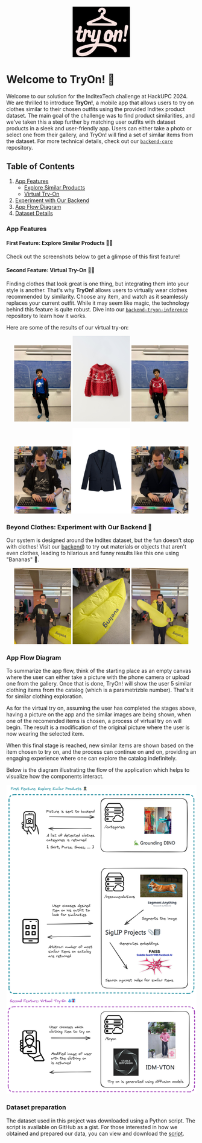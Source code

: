 <p align="center">
  <img src="images/logo-inverted.png" alt="TryOn! Logo" width="30%"/> 
</p>

# Welcome to TryOn! 🚀

Welcome to our solution for the InditexTech challenge at HackUPC 2024. We are thrilled to introduce **TryOn!**, a mobile app that allows users to try on clothes similar to their chosen outfits using the provided Inditex product dataset. The main goal of the challenge was to find product similarities, and we've taken this a step further by matching user outfits with dataset products in a sleek and user-friendly app. Users can either take a photo or select one from their gallery, and TryOn! will find a set of similar items from the dataset. For more technical details, check out our [`backend-core`](https://github.com/HACKUPC-Try-on/backend) repository.

## Table of Contents
1. [App Features](#app-features)
   - [Explore Similar Products](#first-feature-explore-similar-products-🕵️‍♂️)
   - [Virtual Try-On](#second-feature-virtual-try-on-👗👔)
2. [Experiment with Our Backend](#beyond-clothes-experiment-with-our-backend-🧪)
3. [App Flow Diagram](#app-flow-diagram)
4. [Dataset Details](#dataset-details)

### App Features

#### First Feature: Explore Similar Products 🕵️‍♂️

Check out the screenshots below to get a glimpse of this first feature!

#### Second Feature: Virtual Try-On 👗👔

Finding clothes that look great is one thing, but integrating them into your style is another. That's why **TryOn!** allows users to virtually wear clothes recommended by similarity. Choose any item, and watch as it seamlessly replaces your current outfit. While it may seem like magic, the technology behind this feature is quite robust. Dive into our [`backend-tryon-inference`](https://github.com/HACKUPC-Try-on/backend-tryon-inference) repository to learn how it works.

Here are some of the results of our virtual try-on:

<p align="center">
  <img src="images/tryon-1/model.jpg" alt="Feature 1 Image 1" width="30%"/>
  <img src="images/tryon-1/cloth.jpg" alt="Feature 1 Image 2" width="30%"/>
  <img src="images/tryon-1/result.jpg" alt="Feature 1 Image 3" width="30%"/>
</p>
<p align="center">
  <img src="images/tryon-2/model.png" alt="Feature 1 Image 4" width="30%"/>
  <img src="images/tryon-2/cloth.jpg" alt="Feature 1 Image 5" width="30%"/>
  <img src="images/tryon-2/result.jpg" alt="Feature 1 Image 6" width="30%"/>
</p>

### Beyond Clothes: Experiment with Our Backend 🧪

Our system is designed around the Inditex dataset, but the fun doesn't stop with clothes! Visit our [backend](http://79.116.40.166:32490/docs#/default/create_tryon_try_on__post)) to try out materials or objects that aren't even clothes, leading to hilarious and funny results like this one using "Bananas" 🍌.

<p align="center">
  <img src="images/tryon-3/model.jpeg" alt="Feature 2 Image 1" width="30%"/>
  <img src="images/tryon-3/cloth.jpeg" alt="Feature 2 Image 2" width="30%"/>
  <img src="images/tryon-3/result.jpg" alt="Feature 2 Image 3" width="30%"/>
</p>

### App Flow Diagram

To summarize the app flow, think of the starting place as an empty canvas where the user can either take a picture with the phone camera or upload one from the gallery. Once that is done, TryOn! will show the user 5 similar clothing items from the catalog (which is a parametrizble number). That's it for similar clothing exploration.

As for the virtual try on, assuming the user has completed the stages above, having a picture on the app and the similar images are being shown, when one of the recomended items is chosen, a process of virtual try on will begin. The result is a modification of the original picture where the user is now wearing the selected item.

When this final stage is reached, new similar items are shown based on the item chosen to try on, and the process can continue on and on, providing an engaging experience where one can explore the catalog indefinitely.

Below is the diagram illustrating the flow of the application which helps to visualize how the components interact.

![App Flow Diagram](images/app-flow-diagram.png)

### Dataset preparation

The dataset used in this project was downloaded using a Python script. The script is available on GitHub as a gist. For those interested in how we obtained and prepared our data, you can view and download the [script](https://gist.github.com/FerranAD/a394c672453ecf1e81a4527648200ac3).
